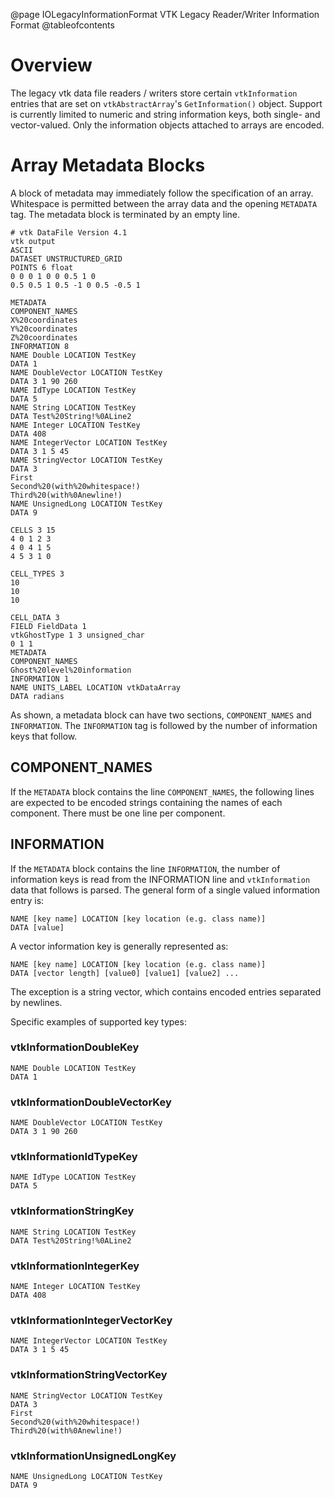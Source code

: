 @page IOLegacyInformationFormat VTK Legacy Reader/Writer Information Format
@tableofcontents

# Overview #

The legacy vtk data file readers / writers store certain `vtkInformation`
entries that are set on `vtkAbstractArray`'s `GetInformation()` object. Support
is currently limited to numeric and string information keys, both single- and
vector-valued. Only the information objects attached to arrays are encoded.

# Array Metadata Blocks #

A block of metadata may immediately follow the specification of an array.
Whitespace is permitted between the array data and the opening `METADATA` tag.
The metadata block is terminated by an empty line.

```
# vtk DataFile Version 4.1
vtk output
ASCII
DATASET UNSTRUCTURED_GRID
POINTS 6 float
0 0 0 1 0 0 0.5 1 0
0.5 0.5 1 0.5 -1 0 0.5 -0.5 1

METADATA
COMPONENT_NAMES
X%20coordinates
Y%20coordinates
Z%20coordinates
INFORMATION 8
NAME Double LOCATION TestKey
DATA 1
NAME DoubleVector LOCATION TestKey
DATA 3 1 90 260
NAME IdType LOCATION TestKey
DATA 5
NAME String LOCATION TestKey
DATA Test%20String!%0ALine2
NAME Integer LOCATION TestKey
DATA 408
NAME IntegerVector LOCATION TestKey
DATA 3 1 5 45
NAME StringVector LOCATION TestKey
DATA 3
First
Second%20(with%20whitespace!)
Third%20(with%0Anewline!)
NAME UnsignedLong LOCATION TestKey
DATA 9

CELLS 3 15
4 0 1 2 3
4 0 4 1 5
4 5 3 1 0

CELL_TYPES 3
10
10
10

CELL_DATA 3
FIELD FieldData 1
vtkGhostType 1 3 unsigned_char
0 1 1
METADATA
COMPONENT_NAMES
Ghost%20level%20information
INFORMATION 1
NAME UNITS_LABEL LOCATION vtkDataArray
DATA radians

```

As shown, a metadata block can have two sections, `COMPONENT_NAMES` and
`INFORMATION`. The `INFORMATION` tag is followed by the number of information
keys that follow.

## COMPONENT_NAMES ##

If the `METADATA` block contains the line `COMPONENT_NAMES`, the following lines
are expected to be encoded strings containing the names of each component. There
must be one line per component.

## INFORMATION ##

If the `METADATA` block contains the line `INFORMATION`, the number of information
keys is read from the INFORMATION line and `vtkInformation` data that follows is
parsed. The general form of a single valued information entry is:

```
NAME [key name] LOCATION [key location (e.g. class name)]
DATA [value]
```

A vector information key is generally represented as:

```
NAME [key name] LOCATION [key location (e.g. class name)]
DATA [vector length] [value0] [value1] [value2] ...
```

The exception is a string vector, which contains encoded entries separated by
newlines.

Specific examples of supported key types:

### vtkInformationDoubleKey ###

```
NAME Double LOCATION TestKey
DATA 1
```

### vtkInformationDoubleVectorKey ###

```
NAME DoubleVector LOCATION TestKey
DATA 3 1 90 260
```

### vtkInformationIdTypeKey ###

```
NAME IdType LOCATION TestKey
DATA 5
```

### vtkInformationStringKey ###

```
NAME String LOCATION TestKey
DATA Test%20String!%0ALine2
```

### vtkInformationIntegerKey ###

```
NAME Integer LOCATION TestKey
DATA 408
```

### vtkInformationIntegerVectorKey ###

```
NAME IntegerVector LOCATION TestKey
DATA 3 1 5 45
```

### vtkInformationStringVectorKey ###

```
NAME StringVector LOCATION TestKey
DATA 3
First
Second%20(with%20whitespace!)
Third%20(with%0Anewline!)
```

### vtkInformationUnsignedLongKey ###

```
NAME UnsignedLong LOCATION TestKey
DATA 9
```
